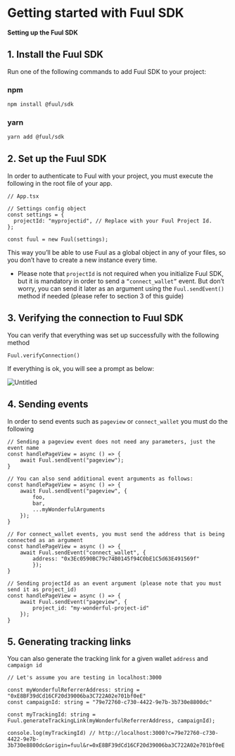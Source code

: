 # Getting started with Fuul SDK

**Setting up the Fuul SDK**

## 1. Install the Fuul SDK

Run one of the following commands to add Fuul SDK to your project:

### npm

```bash
npm install @fuul/sdk
```

### yarn

```bash
yarn add @fuul/sdk
```

## 2. Set up the Fuul SDK

In order to authenticate to Fuul with your project, you must execute the following in the root file of your app.

```tsx
// App.tsx

// Settings config object
const settings = {
  projectId: "myprojectid", // Replace with your Fuul Project Id.
};

const fuul = new Fuul(settings);
```

This way you’ll be able to use Fuul as a global object in any of your files, so you don’t have to create a new instance every time.

- Please note that `projectId` is not required when you initialize Fuul SDK, but it is mandatory in order to send a `“connect_wallet”` event. But don’t worry, you can send it later as an argument using the `Fuul.sendEvent()` method if needed (please refer to section 3 of this guide)

## 3. Verifying the connection to Fuul SDK

You can verify that everything was set up successfully with the following method

```tsx
Fuul.verifyConnection()
```

If everything is ok, you will see a prompt as below:

![Untitled](Getting%20started%20with%20Fuul%20SDK%205855c088f6d14fcf9dca9d3a13e9bd86/Untitled.png)

## 4. Sending events

In order to send events such as `pageview` or `connect_wallet` you must do the following

```tsx
// Sending a pageview event does not need any parameters, just the event name
const handlePageView = async () => {
	await Fuul.sendEvent("pageview");
}

// You can also send additional event arguments as follows:
const handlePageView = async () => {
	await Fuul.sendEvent("pageview", {
		foo,
		bar,
		...myWonderfulArguments
	});
}

// For connect_wallet events, you must send the address that is being connected as an argument
const handlePageView = async () => {
	await Fuul.sendEvent("connect_wallet", {
		address: "0x3Ec0590BC79c74B0145f94C0bE1C5d63E491569f"
		});
}

// Sending projectId as an event argument (please note that you must send it as project_id)
const handlePageView = async () => {
	await Fuul.sendEvent("pageview", {
		project_id: "my-wonderful-project-id"
	});
}
```

## 5. Generating tracking links

You can also generate the tracking link for a given wallet `address` and `campaign id`

```tsx
// Let's assume you are testing in localhost:3000

const myWonderfulReferrerAddress: string = "0xE8BF39dCd16CF20d39006ba3C722A02e701bf0eE"
const campaignId: string = "79e72760-c730-4422-9e7b-3b730e8800dc"

const myTrackingId: string = Fuul.generateTrackingLink(myWonderfulReferrerAddress, campaignId);

console.log(myTrackingId) // http://localhost:3000?c=79e72760-c730-4422-9e7b-3b730e8800dc&origin=fuul&r=0xE8BF39dCd16CF20d39006ba3C722A02e701bf0eE 
```
